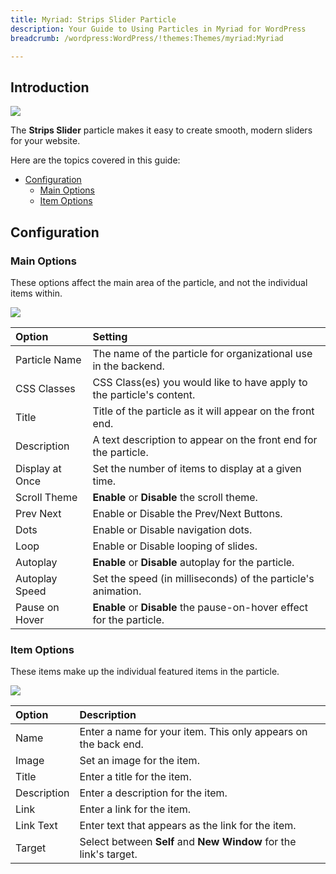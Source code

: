 ```yaml
---
title: Myriad: Strips Slider Particle
description: Your Guide to Using Particles in Myriad for WordPress
breadcrumb: /wordpress:WordPress/!themes:Themes/myriad:Myriad

---
```


## Introduction

![](assets/particle_stripsslider1.jpeg)

The **Strips Slider** particle makes it easy to create smooth, modern sliders for your website.

Here are the topics covered in this guide:

* [Configuration](#configuration)
    - [Main Options](#main-options)
    - [Item Options](#item-options)

## Configuration

### Main Options 

These options affect the main area of the particle, and not the individual items within.

![](assets/particle_stripsslider2.jpeg) 

| Option          | Setting                                                               |
| :-----          | :-----                                                                |
| Particle Name   | The name of the particle for organizational use in the backend.       |
| CSS Classes     | CSS Class(es) you would like to have apply to the particle's content. |
| Title           | Title of the particle as it will appear on the front end.             |
| Description     | A text description to appear on the front end for the particle.       |
| Display at Once | Set the number of items to display at a given time.                   |
| Scroll Theme    | **Enable** or **Disable** the scroll theme.                           |
| Prev Next       | Enable or Disable the Prev/Next Buttons.                              |
| Dots            | Enable or Disable navigation dots.                                    |
| Loop            | Enable or Disable looping of slides.                                  |
| Autoplay        | **Enable** or **Disable** autoplay for the particle.                  |
| Autoplay Speed  | Set the speed (in milliseconds) of the particle's animation.          |
| Pause on Hover  | **Enable** or **Disable** the pause-on-hover effect for the particle. |

### Item Options

These items make up the individual featured items in the particle.

![](assets/particle_stripsslider3.jpeg)

| Option       | Description                                                       |
| :-----       | :-----                                                            |
| Name         | Enter a name for your item. This only appears on the back end.    |
| Image        | Set an image for the item.                                        |
| Title        | Enter a title for the item.                                       |
| Description  | Enter a description for the item.                                 |
| Link         | Enter a link for the item.                                        |
| Link Text    | Enter text that appears as the link for the item.                 |
| Target       | Select between **Self** and **New Window** for the link's target. |
